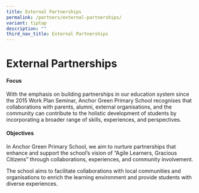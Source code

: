 ```yaml
---
title: External Partnerships
permalink: /partners/external-partnerships/
variant: tiptap
description: ""
third_nav_title: External Partnerships
---
```

<h1>External Partnerships</h1>
<h4>Focus</h4>
<p>With the emphasis on building partnerships in our education system since
the 2015 Work Plan Seminar, Anchor Green Primary School recognises that
collaborations with parents, alumni, external organisations, and the community
can contribute to the holistic development of students by incorporating
a broader range of skills, experiences, and perspectives.</p>
<h4>Objectives</h4>
<p>In Anchor Green Primary School, we aim to nurture partnerships that enhance
and support the school’s vision of “Agile Learners, Gracious Citizens”
through collaborations, experiences, and community involvement.</p>
<p>The school aims to facilitate collaborations with local communities and
organisations to enrich the learning environment and provide students with
diverse experiences.</p>
<p></p>